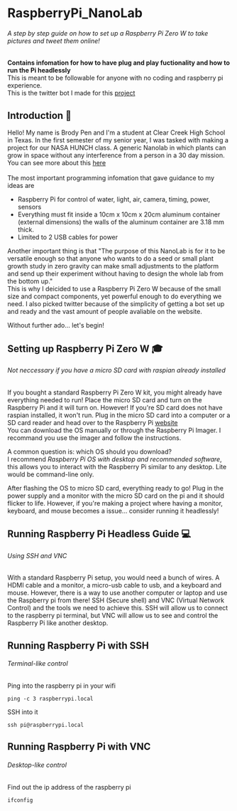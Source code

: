 # RaspberryPi_NanoLab
###### A step by step guide on how to set up a Raspberry Pi Zero W to take pictures and tweet them online!
**Contains infomation for how to have plug and play fuctionality and how to run the Pi headlessly**\
This is meant to be followable for anyone with no coding and raspberry pi experience.\
This is the twitter bot I made for this [project](https://twitter.com/CCHSNanolabs)
## Introduction :wave: 
Hello! My name is Brody Pen and I'm a student at Clear Creek High School in Texas. In the first semester of my senior year, I was tasked with making a project for our NASA HUNCH class. A generic Nanolab in which plants can grow in space without any interference from a person in a 30 day mission. You can see more about this [here](http://www.hunchdesign.com/uploads/2/2/0/9/22093000/ag_nano_lab_10-13.pdf)\
\
The most important programming infomation that gave guidance to my ideas are
-  Raspberry Pi for control of water, light, air, camera, timing, power, sensors
-  Everything must fit inside a 10cm x 10cm x 20cm aluminum container (external dimensions) the walls of the aluminum container are 3.18
mm thick.
-  Limited to 2 USB cables for power

Another important thing is that "The purpose of this NanoLab is for it to be versatile enough so that anyone who wants to do a seed or
small plant growth study in zero gravity can make small adjustments to the platform and send up their experiment without having to design
the whole lab from the bottom up."\
This is why I deicided to use a Raspberry Pi Zero W because of the small size and compact components, yet powerful enough to do everything we need. I also picked twitter because of the simplicity of getting a bot set up and ready and the vast amount of people avaliable on the website. 

Without further ado... let's begin!
## Setting up Raspberry Pi Zero W :mortar_board:
###### Not neccessary if you have a micro SD card with raspian already installed
If you bought a standard Raspberry Pi Zero W kit, you might already have everything needed to run! Place the micro SD card and turn on the Raspberry Pi and it will turn on. However! If you're SD card does not have raspian installed, it won't run. Plug in the micro SD card into a computer or a SD card reader and head over to the Raspberry Pi [website](https://www.raspberrypi.org/software/)\
You can download the OS manually or through the Raspberry Pi Imager. I recommand you use the imager and follow the instructions.

A common question is: which OS should you download?\
I recommend *Raspberry Pi OS with desktop and recommended software*, this allows you to interact with the Raspberry Pi similar to any desktop. Lite would be command-line only.

After flashing the OS to micro SD card, everything ready to go! Plug in the power supply and a monitor with the micro SD card on the pi and it should flicker to life.
However, if you're making a project where having a monitor, keyboard, and mouse becomes a issue... consider running it headlessly!
## Running Raspberry Pi Headless Guide :computer:
###### Using SSH and VNC 
With a standard Raspberry Pi setup, you would need a bunch of wires. A HDMI cable and a monitor, a micro-usb cable to usb, and a keyboard and mouse. However, there is a way to use another computer or laptop and use the Raspberry pi from there! SSH (Secure shell) and VNC (Virtual Network Control) and the tools we need to achieve this. SSH will allow us to connect to the raspberry pi terminal, but VNC will allow us to see and control the Raspberry Pi like another desktop.
## Running Raspberry Pi with SSH
###### Terminal-like control
Ping into the raspberry pi in your wifi
```
ping -c 3 raspberrypi.local
```
SSH into it
```
ssh pi@raspberrypi.local
```
## Running Raspberry Pi with VNC
###### Desktop-like control
Find out the ip address of the raspberry pi
```
ifconfig
```

